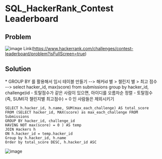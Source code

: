 # SQL_HackerRank_Contest Leaderboard

## Problem
![image](https://user-images.githubusercontent.com/99947811/171572587-d681ef11-842f-49ab-8847-b2d4b9e8fbec.png)
Link(https://www.hackerrank.com/challenges/contest-leaderboard/problem?isFullScreen=true)


## Solution
  <aside>
  * GROUP BY 를 활용해서 임시 테이블 만들기
   --> 해커id 별 > 챌린지 별 > 최고 점수
   --> select hacker_id, max(score) from submissions
        group by hacker_id, challenge)id
  - 토탈점수가 같은 사람이 있으면, 아이디를 오름차순 정렬
  - 토탈점수(즉, SUM(각 챌린지별 최고점수) = 0 인 사람들은 제외시키기
  </aside>


    SELECT h.hacker_id, h.name, SUM(max_each_challenge) AS total_score 
    FROM (SELECT hacker_id, MAX(score) as max_each_challenge FROM Submissions
    GROUP BY hacker_id, challenge_id
    HAVING NOT max(score) = 0 ) AS temp
    JOIN Hackers h
    ON h.hacker_id = temp.hacker_id
    Group by h.hacker_id, h.name
    Order by total_score DESC, h.hacker_id ASC
![image](https://user-images.githubusercontent.com/99947811/171586802-48e2833f-a661-4396-82a8-0ac01d3ddacb.png)
